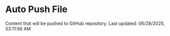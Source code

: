 # Auto Push File

Content that will be pushed to GitHub repository.
Last updated: 06/28/2025, 03:11:56 AM